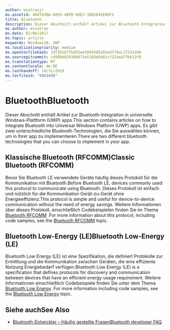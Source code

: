 ```yaml
---
author: msatranjr
ms.assetid: 404783BA-8859-4BFB-86E3-3DD2042E66F5
title: Bluetooth
description: Dieser Abschnitt enthält Artikel zur Bluetooth-Integration in UWP-Apps (Universelle Windows-Plattform). Dies umfasst u. a. die Verwendung von RFCOMM-, GATT- und LE (Low Energy)-Ankündigungen.
ms.author: misatran
ms.date: 02/08/2017
ms.topic: article
keywords: Windows10, UWP
ms.localizationpriority: medium
ms.openlocfilehash: 19f381b7fbd53ee50d4589201edf74ac1f241d40
ms.sourcegitcommit: cd00bb829306871e5103db481cf224ea7fb613f0
ms.translationtype: MT
ms.contentlocale: de-DE
ms.lasthandoff: 10/31/2018
ms.locfileid: "5863498"
---
```

# <a name="bluetooth"></a><span data-ttu-id="59536-104">Bluetooth</span><span class="sxs-lookup"><span data-stu-id="59536-104">Bluetooth</span></span>
<span data-ttu-id="59536-105">Dieser Abschnitt enthält Artikel zur Bluetooth-Integration in universelle Windows-Plattform (UWP) apps.</span><span class="sxs-lookup"><span data-stu-id="59536-105">This section contains articles on how to integrate Bluetooth into Universal Windows Platform (UWP) apps.</span></span> <span data-ttu-id="59536-106">Es gibt zwei unterschiedliche Bluetooth-Technologien, die Sie auswählen können, um in Ihrer app zu implementieren.</span><span class="sxs-lookup"><span data-stu-id="59536-106">There are two different bluetooth technologies that you can choose to implement in your app.</span></span>

## <a name="classic-bluetooth-rfcomm"></a><span data-ttu-id="59536-107">Klassische Bluetooth (RFCOMM)</span><span class="sxs-lookup"><span data-stu-id="59536-107">Classic Bluetooth (RFCOMM)</span></span>
<span data-ttu-id="59536-108">Bevor Sie Bluetooth LE verwendete Geräte häufig dieses Protokoll für die Kommunikation mit Bluetooth.</span><span class="sxs-lookup"><span data-stu-id="59536-108">Before Bluetooth LE, devices commonly used this protocol to communicate using Bluetooth.</span></span> <span data-ttu-id="59536-109">Dieses Protokoll ist einfach und nützlich für die Kommunikation Gerät-zu-Gerät ohne Energieeffizienz.</span><span class="sxs-lookup"><span data-stu-id="59536-109">This protocol is simple and useful for device-to-device communication without the need of energy savings.</span></span> <span data-ttu-id="59536-110">Weitere Informationen über dieses Protokoll, einschließlich Codebeispielen finden Sie im Thema [Bluetooth RFCOMM](send-or-receive-files-with-rfcomm.md) .</span><span class="sxs-lookup"><span data-stu-id="59536-110">For more information about this protocol, including code samples, see the [Bluetooth RFCOMM](send-or-receive-files-with-rfcomm.md) topic.</span></span>

## <a name="bluetooth-low-energy-le"></a><span data-ttu-id="59536-111">Bluetooth Low-Energy (LE)</span><span class="sxs-lookup"><span data-stu-id="59536-111">Bluetooth Low-Energy (LE)</span></span>
<span data-ttu-id="59536-112">Bluetooth Low Energy (LE) ist eine Spezifikation, die definiert Protokolle zur Ermittlung und die Kommunikation zwischen Geräten, die eine effiziente Nutzung Energiebedarf verfügen.</span><span class="sxs-lookup"><span data-stu-id="59536-112">Bluetooth Low Energy (LE) is a specification that defines protocols for discovery and communication between devices that have an efficient energy usage requirement.</span></span> <span data-ttu-id="59536-113">Weitere Informationen einschließlich Codebeispiele finden Sie unter dem Thema [Bluetooth Low Energy](bluetooth-low-energy-overview.md) .</span><span class="sxs-lookup"><span data-stu-id="59536-113">For more information including code samples, see the [Bluetooth Low Energy](bluetooth-low-energy-overview.md) topic.</span></span>

## <a name="see-also"></a><span data-ttu-id="59536-114">Siehe auch</span><span class="sxs-lookup"><span data-stu-id="59536-114">See Also</span></span>
- [<span data-ttu-id="59536-115">Bluetooth-Entwickler – Häufig gestellte Fragen</span><span class="sxs-lookup"><span data-stu-id="59536-115">Bluetooth developer FAQ</span></span>](bluetooth-dev-faq.md)